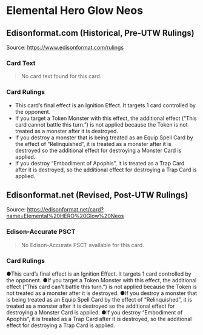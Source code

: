 # Elemental Hero Glow Neos

## Edisonformat.com (Historical, Pre-UTW Rulings)

Source: https://www.edisonformat.com/rulings

### Card Text

> No card text found for this card.

### Card Rulings

*   This card’s final effect is an Ignition Effect. It targets 1 card controlled by the opponent.
*   If you target a Token Monster with this effect, the additional effect (“This card cannot battle this turn.”) is not applied because the Token is not treated as a monster after it is destroyed.
*   If you destroy a monster that is being treated as an Equip Spell Card by the effect of “Relinquished”, it is treated as a monster after it is destroyed so the additional effect for destroying a Monster Card is applied.
*   If you destroy “Embodiment of Apophis”, it is treated as a Trap Card after it is destroyed, so the additional effect for destroying a Trap Card is applied.

## Edisonformat.net (Revised, Post-UTW Rulings)

Source: https://edisonformat.net/card?name=Elemental%20HERO%20Glow%20Neos

### Edison-Accurate PSCT

> No Edison-Accurate PSCT available for this card.

### Card Rulings

●This card’s final effect is an Ignition Effect. It targets 1 card controlled by the opponent.
●If you target a Token Monster with this effect, the additional effect (“This card can't battle this turn.”) is not applied because the Token is not treated as a monster after it is destroyed.
●If you destroy a monster that is being treated as an Equip Spell Card by the effect of “Relinquished”, it is treated as a monster after it is destroyed so the additional effect for destroying a Monster Card is applied.
●If you destroy “Embodiment of Apophis”, it is treated as a Trap Card after it is destroyed, so the additional effect for destroying a Trap Card is applied.
            